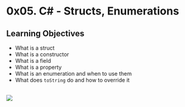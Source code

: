 # 0x05. C# - Structs, Enumerations
## Learning Objectives
* What is a struct
* What is a constructor
* What is a field
* What is a property
* What is an enumeration and when to use them
* What does `toString` do and how to override it
<br>
<img src="https://www.holbertonschool.com/holberton-logo.png">